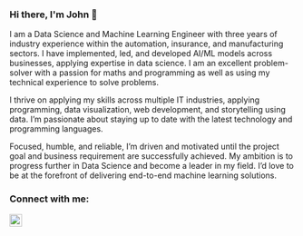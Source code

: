 
### Hi there, I'm John 👋 

I am a Data Science and Machine Learning Engineer with three years of industry experience within the automation, insurance, and manufacturing sectors. I have implemented, led, and developed AI/ML models across businesses, applying expertise in data science. I am an excellent problem-solver with a passion for maths and programming as well as using my technical experience to solve problems.

I thrive on applying my skills across multiple IT industries, applying programming, data visualization, web development, and storytelling using data. I’m passionate about staying up to date with the latest technology and programming languages.

Focused, humble, and reliable, I’m driven and motivated until the project goal and business requirement are successfully achieved. My ambition is to progress further in Data Science and become a leader in my field. I’d love to be at the forefront of delivering end-to-end machine learning solutions.

### Connect with me:

[<img align="left" alt="codeSTACKr | LinkedIn" width="22px" src="https://cdn.jsdelivr.net/npm/simple-icons@v3/icons/linkedin.svg" />][linkedin]

<br />



[linkedin]: https://www.linkedin.com/in/anihjohn
